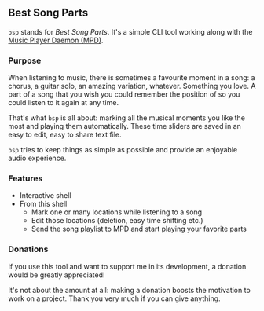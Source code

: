 ## Best Song Parts

`bsp` stands for *Best Song Parts*. It's a simple CLI tool working along with the [Music Player Daemon (MPD)](https://www.musicpd.org/).

### Purpose

When listening to music, there is sometimes a favourite moment in a song: a chorus, a guitar solo, an amazing variation, whatever. Something you love. A part of a song that you wish you could remember the position of so you could listen to it again at any time.

That's what `bsp` is all about: marking all the musical moments you like the most and playing them automatically. These time sliders are saved in an easy to edit, easy to share text file.

`bsp` tries to keep things as simple as possible and provide an enjoyable audio experience.

### Features

- Interactive shell
- From this shell
  - Mark one or many locations while listening to a song
  - Edit those locations (deletion, easy time shifting etc.)
  - Send the song playlist to MPD and start playing your favorite parts

### Donations

If you use this tool and want to support me in its development, a donation would be greatly appreciated!

It's not about the amount at all: making a donation boosts the motivation to work on a project. Thank you very much if you can give anything.